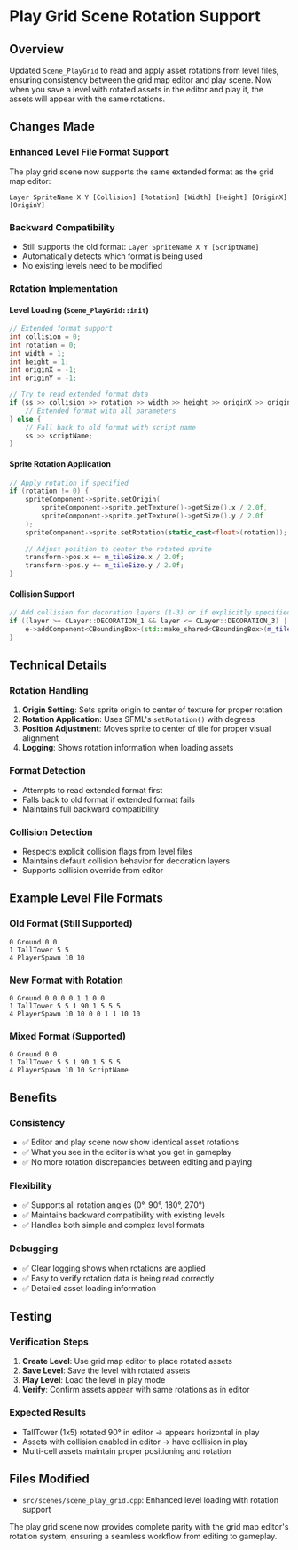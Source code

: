# Play Grid Scene Rotation Support

## Overview
Updated `Scene_PlayGrid` to read and apply asset rotations from level files, ensuring consistency between the grid map editor and play scene. Now when you save a level with rotated assets in the editor and play it, the assets will appear with the same rotations.

## Changes Made

### Enhanced Level File Format Support
The play grid scene now supports the same extended format as the grid map editor:
```
Layer SpriteName X Y [Collision] [Rotation] [Width] [Height] [OriginX] [OriginY]
```

### Backward Compatibility
- Still supports the old format: `Layer SpriteName X Y [ScriptName]`
- Automatically detects which format is being used
- No existing levels need to be modified

### Rotation Implementation

#### Level Loading (`Scene_PlayGrid::init`)
```cpp
// Extended format support
int collision = 0;
int rotation = 0;
int width = 1;
int height = 1;
int originX = -1;
int originY = -1;

// Try to read extended format data
if (ss >> collision >> rotation >> width >> height >> originX >> originY) {
    // Extended format with all parameters
} else {
    // Fall back to old format with script name
    ss >> scriptName;
}
```

#### Sprite Rotation Application
```cpp
// Apply rotation if specified
if (rotation != 0) {
    spriteComponent->sprite.setOrigin(
        spriteComponent->sprite.getTexture()->getSize().x / 2.0f,
        spriteComponent->sprite.getTexture()->getSize().y / 2.0f
    );
    spriteComponent->sprite.setRotation(static_cast<float>(rotation));
    
    // Adjust position to center the rotated sprite
    transform->pos.x += m_tileSize.x / 2.0f;
    transform->pos.y += m_tileSize.y / 2.0f;
}
```

#### Collision Support
```cpp
// Add collision for decoration layers (1-3) or if explicitly specified
if ((layer >= CLayer::DECORATION_1 && layer <= CLayer::DECORATION_3) || collision == 1) {
    e->addComponent<CBoundingBox>(std::make_shared<CBoundingBox>(m_tileSize));
}
```

## Technical Details

### Rotation Handling
1. **Origin Setting**: Sets sprite origin to center of texture for proper rotation
2. **Rotation Application**: Uses SFML's `setRotation()` with degrees
3. **Position Adjustment**: Moves sprite to center of tile for proper visual alignment
4. **Logging**: Shows rotation information when loading assets

### Format Detection
- Attempts to read extended format first
- Falls back to old format if extended format fails
- Maintains full backward compatibility

### Collision Detection
- Respects explicit collision flags from level files
- Maintains default collision behavior for decoration layers
- Supports collision override from editor

## Example Level File Formats

### Old Format (Still Supported)
```
0 Ground 0 0
1 TallTower 5 5
4 PlayerSpawn 10 10
```

### New Format with Rotation
```
0 Ground 0 0 0 0 1 1 0 0
1 TallTower 5 5 1 90 1 5 5 5
4 PlayerSpawn 10 10 0 0 1 1 10 10
```

### Mixed Format (Supported)
```
0 Ground 0 0
1 TallTower 5 5 1 90 1 5 5 5
4 PlayerSpawn 10 10 ScriptName
```

## Benefits

### Consistency
- ✅ Editor and play scene now show identical asset rotations
- ✅ What you see in the editor is what you get in gameplay
- ✅ No more rotation discrepancies between editing and playing

### Flexibility
- ✅ Supports all rotation angles (0°, 90°, 180°, 270°)
- ✅ Maintains backward compatibility with existing levels
- ✅ Handles both simple and complex level formats

### Debugging
- ✅ Clear logging shows when rotations are applied
- ✅ Easy to verify rotation data is being read correctly
- ✅ Detailed asset loading information

## Testing

### Verification Steps
1. **Create Level**: Use grid map editor to place rotated assets
2. **Save Level**: Save the level with rotated assets
3. **Play Level**: Load the level in play mode
4. **Verify**: Confirm assets appear with same rotations as in editor

### Expected Results
- TallTower (1x5) rotated 90° in editor → appears horizontal in play
- Assets with collision enabled in editor → have collision in play
- Multi-cell assets maintain proper positioning and rotation

## Files Modified
- `src/scenes/scene_play_grid.cpp`: Enhanced level loading with rotation support

The play grid scene now provides complete parity with the grid map editor's rotation system, ensuring a seamless workflow from editing to gameplay.
